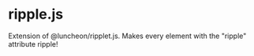 # ripple.js
Extension of @luncheon/ripplet.js. Makes every element with the "ripple" attribute ripple!
